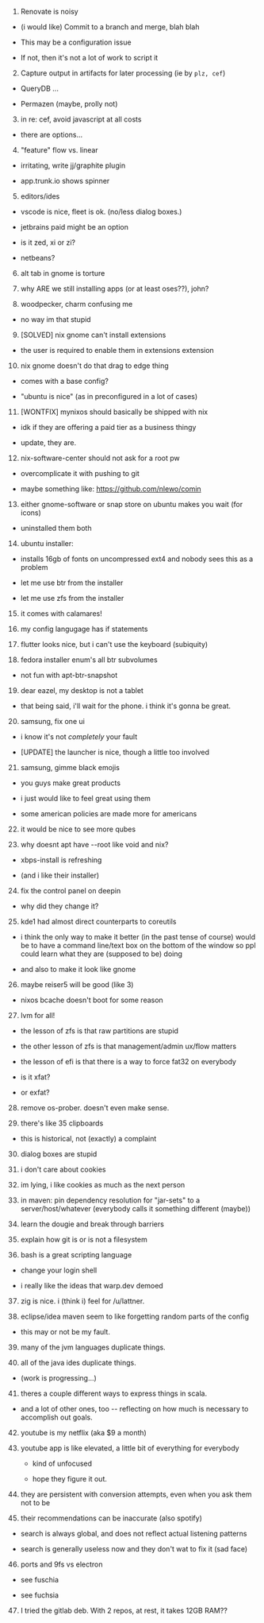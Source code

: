 
1. Renovate is noisy

  - (i would like) Commit to a branch and merge, blah blah

  - This may be a configuration issue

  - If not, then it's not a lot of work to script it

2. Capture output in artifacts for later processing (ie by `plz, cef`)

  - QueryDB ...

  - Permazen (maybe, prolly not)

3. in re: cef, avoid javascript at all costs

  - there are options...

4. "feature" flow vs. linear

  - irritating, write jj/graphite plugin

  - app.trunk.io shows spinner
  
5. editors/ides

  - vscode is nice, fleet is ok.  (no/less dialog boxes.)

  - jetbrains paid might be an option

  - is it zed, xi or zi?

  - netbeans?

6. alt tab in gnome is torture

7. why ARE we still installing apps (or at least oses??), john?

8. woodpecker, charm confusing me

  - no way im that stupid

9. [SOLVED] nix gnome can't install extensions

  - the user is required to enable them in extensions extension

10. nix gnome doesn't do that drag to edge thing

  - comes with a base config?

  - "ubuntu is nice" (as in preconfigured in a lot of cases)

11. [WONTFIX] mynixos should basically be shipped with nix

   - idk if they are offering a paid tier as a business thingy

   - update, they are.

12. nix-software-center should not ask for a root pw

  - overcomplicate it with pushing to git

  - maybe something like: https://github.com/nlewo/comin

13. either gnome-software or snap store on ubuntu makes you wait (for icons)

  - uninstalled them both

14. ubuntu installer:

  - installs 16gb of fonts on uncompressed ext4 and nobody sees this as a problem
    
  - let me use btr from the installer

  - let me use zfs from the installer

15. it comes with calamares!

16. my config langugage has if statements

17. flutter looks nice, but i can't use the keyboard (subiquity)

18. fedora installer enum's all btr subvolumes

  - not fun with apt-btr-snapshot

19. dear eazel, my desktop is not a tablet

  - that being said, i'll wait for the phone. i think it's gonna be great.

20. samsung, fix one ui

  - i know it's not _completely_ your fault

  - [UPDATE] the launcher is nice, though a little too involved

21. samsung, gimme black emojis

  - you guys make great products

  - i just would like to feel great using them

  - some american policies are made more for americans

22. it would be nice to see more qubes

23. why doesnt apt have --root like void and nix?

  - xbps-install is refreshing

  - (and i like their installer)

24. fix the control panel on deepin

  - why did they change it?

25. kde1 had almost direct counterparts to coreutils

  - i think the only way to make it better (in the past tense of course) would be to
    have a command line/text box on the bottom of the window so ppl could learn what
    they are (supposed to be) doing

  - and also to make it look like gnome

26. maybe reiser5 will be good (like 3)

  - nixos bcache doesn't boot for some reason

27. lvm for all!

  - the lesson of zfs is that raw partitions are stupid

  - the other lesson of zfs is that management/admin ux/flow matters

  - the lesson of efi is that there is a way to force fat32 on everybody

  - is it xfat?

  - or exfat?

28. remove os-prober.  doesn't even make sense.

29. there's like 35 clipboards

  - this is historical, not (exactly) a complaint

30. dialog boxes are stupid

31. i don't care about cookies

32. im lying, i like cookies as much as the next person

33. in maven: pin dependency resolution for "jar-sets" to a server/host/whatever (everybody calls it something different (maybe))

34. learn the dougie and break through barriers

35. explain how git is or is not a filesystem

36. bash is a great scripting language

  - change your login shell

  - i really like the ideas that warp.dev demoed

37. zig is nice. i (think i) feel for /u/lattner.

38. eclipse/idea maven seem to like forgetting random parts of the config

  - this may or not be my fault.

39. many of the jvm languages duplicate things.

40. all of the java ides duplicate things.

  - (work is progressing...)

41. theres a couple different ways to express things in scala.

  - and a lot of other ones, too -- reflecting on how much is necessary
    to accomplish out goals.

42. youtube is my netflix (aka $9 a month)

43. youtube app is like elevated, a little bit of everything for everybody

    - kind of unfocused
   
    - hope they figure it out.

44. they are persistent with conversion attempts, even when you ask them not to be

45. their recommendations can be inaccurate (also spotify)

  - search is always global, and does not reflect actual listening patterns

  - search is generally useless now and they don't wat to fix it (sad face)

46. ports and 9fs vs electron

  - see fuschia

  - see fuchsia

47. I tried the gitlab deb.  With 2 repos, at rest, it takes 12GB RAM??
